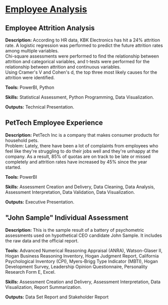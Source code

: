 # <ins> Employee Analysis </ins>

## Employee Attrition Analysis

**Description:** According to HR data, KBK Electronics has hit a 24% attrition rate. A logistic regression was performed to predict the future attrition rates among multiple variables.\
Chi-square assessments were performed to find the relationship between attrition and categorical variables, and t-tests were performed for the relationship between attrition and continuous variables. \
Using Cramer's V and Cohen's d, the top three most likely causes for the attrition were identified. 

**Tools:** PowerBI, Python

**Skills:** Statistical Assessment, Python Programming, Data Visualization.   

**Outputs:** Technical Presentation. 

## PetTech Employee Experience

**Description:** PetTech Inc is a company that makes consumer products for household pets. \
Problem: Lately, there have been a lot of complaints from employees who feel like they're struggling to do their 
jobs well and they're unhappy at the company. As a result, 85% of quotas are on track to be late or
 missed completely and attrition rates have increased by 45% since the year started. 

**Tools:** PowerBI

**Skills:** Assessment Creation and Delivery, Data Cleaning, Data Analysis, Assessment Interpretation, Data Validation, Data Visualization.  

**Outputs:** Executive Presentation. 

## "John Sample" Individual Assessment

**Description:** This is the sample result of a battery of psychometric assessments used on hypothetical CEO candidate John Sample. It includes the raw data and the official report. 

**Tools:** Advanced Numerical Reasoning Appraisal (ANRA), Watson-Glaser II, Hogan Business Reasoning Inventory, Hogan Judgment Report, California Psychological Inventory (CPI), Myers-Brigg Type Indicator (MBTI), Hogan Development Survey, Leadership Opinion Questionnaire, Personality Research Form E, Excel. 

**Skills:** Assessment Creation and Delivery, Assessment Interpretation, Data Visualization, Report Summarization. 

**Outputs:** Data Set Report and Stakeholder Report
